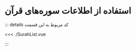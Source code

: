 <script setup lang="ts">
import SurahList from './SurahList.vue'
</script>

# استفاده از اطلاعات سوره‌های قرآن

::: details کد مربوط به این قسمت

<<< ./SurahList.vue

:::

<SurahList />
